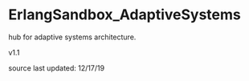 # ErlangSandbox_AdaptiveSystems
<p> hub for adaptive systems architecture.<p\>
<p> v1.1 <p\>
<p> source last updated: 12/17/19 <p\>
